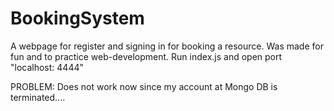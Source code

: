 # BookingSystem
A webpage for register and signing in for booking a resource. Was made for fun and to practice web-development.
Run index.js and open port "localhost: 4444" 

PROBLEM: Does not work now since my account at Mongo DB is terminated....
